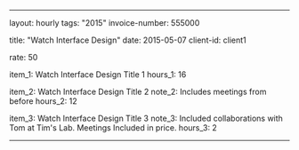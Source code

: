 ---

layout: hourly
tags: "2015"
invoice-number: 555000

title:  "Watch Interface Design"
date:   2015-05-07
client-id: client1

rate: 50

item_1: Watch Interface Design Title 1
hours_1: 16

item_2: Watch Interface Design Title 2
note_2: Includes meetings from before
hours_2: 12

item_3: Watch Interface Design Title 3
note_3: Included collaborations with Tom at Tim's Lab. Meetings Included in price.
hours_3: 2

---